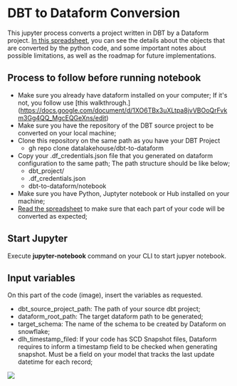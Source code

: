 # DBT to Dataform Conversion

This jupyter process converts a project written in DBT by a Dataform project.
[In this spreadsheet](https://docs.google.com/spreadsheets/d/1q96HottHJaEC9vZ0NPrwLsoxVpnRE7fLGz5zI-y0mM0/edit#gid=0), you can see the details about the objects that are converted by the python code, and some important notes about possible limitations, as well as the roadmap for future implementations.

## Process to follow before running notebook

* Make sure you already have dataform installed on your computer; If it's not, you follow use [this walkthrough.]
(https://docs.google.com/document/d/1XO6TBx3uXLtpa8jvVBOoQrFvkm3Gg4QQ_MgcEQGeXns/edit)
* Make sure you have the repository of the DBT source project to be converted on your local machine;
* Clone this repository on the same path as you have your DBT Project 
    * gh repo clone datalakehouse/dbt-to-dataform
* Copy your .df_credentials.json file that you generated on dataform configuration to the same path; The path structure should be like below;
    * dbt_project/
    * .df_credentials.json
    * dbt-to-dataform/notebook
* Make sure you have Python, Juptyter notebook or Hub installed on your machine;
* [Read the spreadsheet](https://https://docs.google.com/spreadsheets/d/1q96HottHJaEC9vZ0NPrwLsoxVpnRE7fLGz5zI-y0mM0/edit#gid=0) to make sure that each part of your code will be converted as expected;

## Start Jupyter

Execute **jupyter-notebook** command on your CLI to start jupyer notebook.

## Input variables

On this part of the code (image), insert the variables as requested.
* dbt_source_project_path: The path of your source dbt project;
* dataform_root_path: The target dataform path to be generated;
* target_schema: The name of the schema to be created by Dataform on snowflake;
* dlh_timestamp_filed: If your code has SCD Snapshot files, Dataform requires to inform a timestamp field to be checked when generating snapshot. Must be a field on your model that tracks the last update datetime for each record;

![](https://i.imgur.com/Bo8p9GW.png)


